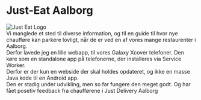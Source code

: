 # Just-Eat Aalborg
![Just Eat Logo](https://justeat.jensz12.com/img/logo/192.png)\
Vi manglede et sted til diverse information, og til en guide til hvor nye chaufføre kan parkere lovligt, når de er ved en af vores mange restaurenter i Aalborg.\
Derfor lavede jeg en lille webapp, til vores Galaxy Xcover telefoner. Den køre som en standalone app på telefonerne, der installeres via Service Worker.\
Derfor er der kun en webside der skal holdes opdateret, og ikke en masse Java kode til en Android app.\
Den er stadig under udvikling, men so far fungere den meget godt. Og har fået posetiv feedback fra chaufførene i Just Delivery Aalborg
